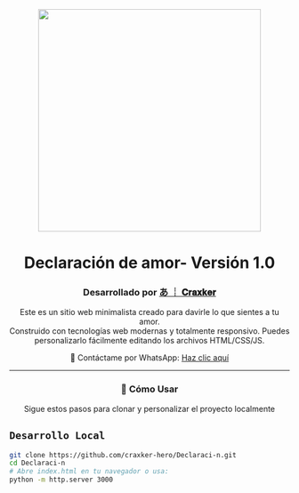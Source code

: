 <div align="center">
<img src="https://raw.githubusercontent.com/craxker-hero/Declaraci-n/main/assets/preview.png" width="400">
<h1>
Declaración de amor- Versión 1.0
</h1>
</div>

<div align="center">
<h3>
Desarrollado por <a href="https://github.com/craxker-hero">あ ┊ 𝐂𝐫𝐚𝐱𝐤𝐞𝐫</a>
</h3>
</div>

<div align="center">
<p>
Este es un sitio web minimalista creado para davirle lo que sientes a tu amor. 
<br>
Construido con tecnologías web modernas y totalmente responsivo. Puedes personalizarlo fácilmente editando los archivos HTML/CSS/JS.
</p>

<!-- Agrega aquí tu número de WhatsApp -->
<p>
📱 Contáctame por WhatsApp: 
<a href="https://wa.me/TUNUMERODETELEFONO" target="_blank">Haz clic aquí</a>
</p>
</div>

---
<div align="center">
<h3>
🚀 Cómo Usar
</h3>
<p>
Sigue estos pasos para clonar y personalizar el proyecto localmente
</p>
</div>

## `Desarrollo Local`
```bash
git clone https://github.com/craxker-hero/Declaraci-n.git
cd Declaraci-n
# Abre index.html en tu navegador o usa:
python -m http.server 3000